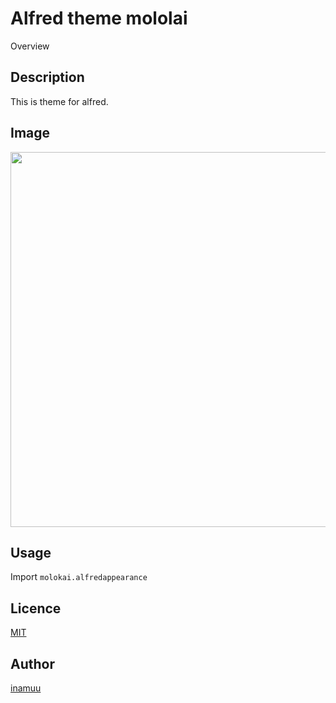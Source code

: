 Alfred theme mololai
====

Overview

## Description
This is theme for alfred.

## Image

<img src="https://user-images.githubusercontent.com/8310973/45254616-3b976f00-b3b6-11e8-891e-8a60fc1e98cc.png" width="600px">

## Usage
Import `molokai.alfredappearance`

## Licence

[MIT](https://github.com/tcnksm/tool/blob/master/LICENCE)

## Author

[inamuu](https://github.com/inamuu)

